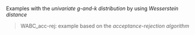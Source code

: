 Examples with the _univariate g-and-k distribution_ by using *Wesserstein distance*

> WABC_acc-rej:
example based on the _acceptance-rejection algorithm_
